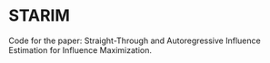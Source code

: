# STARIM
Code for the paper:  Straight-Through and Autoregressive Influence  Estimation for Influence Maximization.
